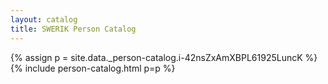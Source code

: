 ```yaml
---
layout: catalog
title: SWERIK Person Catalog
---
```

{% assign p = site.data._person-catalog.i-42nsZxAmXBPL61925LuncK %}
{% include person-catalog.html p=p %}

